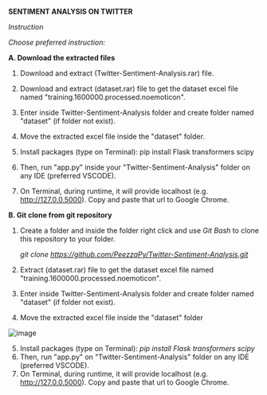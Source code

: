 **SENTIMENT ANALYSIS ON TWITTER**

*Instruction*

*Choose preferred instruction:*

**A. Download the extracted files**
   1. Download and extract (Twitter-Sentiment-Analysis.rar) file.

   2. Download and extract (dataset.rar) file to get the dataset excel file named "training.1600000.processed.noemoticon".

   3. Enter inside Twitter-Sentiment-Analysis folder and create folder named "dataset" (if folder not exist).

   4. Move the extracted excel file inside the "dataset" folder.
 
   5. Install packages (type on Terminal): pip install Flask transformers scipy

   6. Then, run "app.py" inside your "Twitter-Sentiment-Analysis" folder on any IDE (preferred VSCODE).

   7. On Terminal, during runtime, it will provide localhost (e.g. http://127.0.0.5000). Copy and paste that url to Google Chrome.


**B. Git clone from git repository**
1. Create a folder and inside the folder right click and use _Git Bash_ to clone this repository to your folder.
  
   *git clone https://github.com/PeezzaPy/Twitter-Sentiment-Analysis.git*

2. Extract (dataset.rar) file to get the dataset excel file named "training.1600000.processed.noemoticon".
3. Enter inside Twitter-Sentiment-Analysis folder and create folder named "dataset" (if folder not exist).
4. Move the extracted excel file inside the "dataset" folder

![image](https://github.com/PeezzaPy/Twitter-Sentiment-Analysis/assets/66209956/44ad6197-edfd-4ab8-b54e-b3bcbc3c7c34)

5. Install packages (type on Terminal):
   *pip install Flask transformers scipy*
6. Then, run "app.py" on "Twitter-Sentiment-Analysis" folder on any IDE (preferred VSCODE).
7. On Terminal, during runtime, it will provide localhost (e.g. http://127.0.0.5000). Copy and paste that url to Google Chrome.
